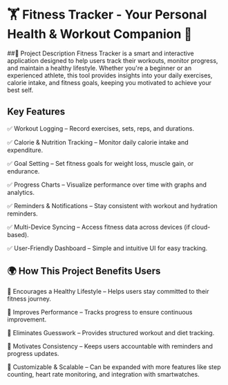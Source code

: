 # 🏋️ Fitness Tracker - Your Personal Health & Workout Companion 💪
##📌 Project Description
Fitness Tracker is a smart and interactive application designed to help users track their workouts, monitor progress, and maintain a healthy lifestyle. Whether you're a beginner or an experienced athlete, this tool provides insights into your daily exercises, calorie intake, and fitness goals, keeping you motivated to achieve your best self.

## Key Features
✅ Workout Logging – Record exercises, sets, reps, and durations.

✅ Calorie & Nutrition Tracking – Monitor daily calorie intake and expenditure.

✅ Goal Setting – Set fitness goals for weight loss, muscle gain, or endurance.

✅ Progress Charts – Visualize performance over time with graphs and analytics.

✅ Reminders & Notifications – Stay consistent with workout and hydration reminders.

✅ Multi-Device Syncing – Access fitness data across devices (if cloud-based).

✅ User-Friendly Dashboard – Simple and intuitive UI for easy tracking.

## 🌍 How This Project Benefits Users
🏃 Encourages a Healthy Lifestyle – Helps users stay committed to their fitness journey.

🏃 Improves Performance – Tracks progress to ensure continuous improvement.

🏃 Eliminates Guesswork – Provides structured workout and diet tracking.

🏃 Motivates Consistency – Keeps users accountable with reminders and progress updates.

🏃 Customizable & Scalable – Can be expanded with more features like step counting, heart rate monitoring, and integration with smartwatches.
